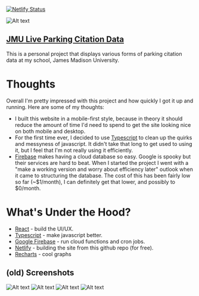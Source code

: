 [![Netlify Status](https://api.netlify.com/api/v1/badges/00047765-8e6d-4bb2-adf0-ef9816c4ece5/deploy-status)](https://app.netlify.com/sites/jmucitations/deploys)

![Alt text](git_assets/demo_small.png?raw=true "Title")


## [JMU Live Parking Citation Data](https://jmucitations.netlify.com/)
This is a personal project that displays various forms of parking citation data at my school, James Madison University. 

# Thoughts
Overall I'm pretty impressed with this project and how quickly I got it up and running. Here are some of my thoughts:
 - I built this website in a mobile-first style, because in theory it should reduce the amount of time I'd need to spend to get the site looking nice on both mobile and desktop.
 - For the first time ever, I decided to use [Typescript](https://www.typescriptlang.org/) to clean up the quirks and messyness of javascript. It didn't take that long to get used to using it, but I feel that I'm not really using it efficiently.
 - [Firebase](https://firebase.google.com/) makes having a cloud database so easy. Google is spooky but their services are hard to beat. When I started the project I went with a "make a working version and worry about efficiency later" outlook when it came to structuring the database. The cost of this has been fairly low so far (~$1/month), I can definitely get that lower, and possibly to $0/month.

 
# What's Under the Hood?
 - [React](https://reactjs.org/) - build the UI/UX.
 - [Typescript](https://www.typescriptlang.org/) - make javascript better.
 - [Google Firebase](https://firebase.google.com/) - run cloud functions and cron jobs.
 - [Netlify](https://www.netlify.com/) - building the site from this github repo (for free).
 - [Recharts](http://recharts.org) - cool graphs
 
 
 ## (old) Screenshots
 ![Alt text](git_assets/demo1.png?raw=true "Title")
 ![Alt text](git_assets/demo2.png?raw=true "Title")
 ![Alt text](git_assets/demo3.png?raw=true "Title")
 ![Alt text](git_assets/demo4.png?raw=true "Title")
